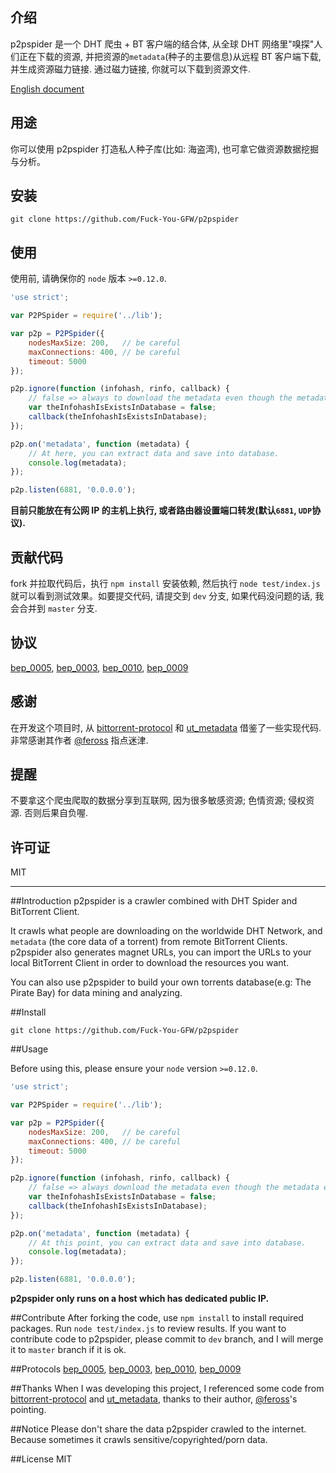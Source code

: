 ## 介绍

p2pspider 是一个 DHT 爬虫 + BT 客户端的结合体, 从全球 DHT 网络里"嗅探"人们正在下载的资源, 并把资源的`metadata`(种子的主要信息)从远程 BT 客户端下载, 并生成资源磁力链接. 通过磁力链接, 你就可以下载到资源文件.

[English document](https://github.com/Fuck-You-GFW/p2pspider#introduction)


## 用途

你可以使用 p2pspider 打造私人种子库(比如: 海盗湾), 也可拿它做资源数据挖掘与分析。

## 安装

```
git clone https://github.com/Fuck-You-GFW/p2pspider
```

## 使用
使用前, 请确保你的 `node` 版本 `>=0.12.0`.

```js
'use strict';

var P2PSpider = require('../lib');

var p2p = P2PSpider({
    nodesMaxSize: 200,   // be careful
    maxConnections: 400, // be careful
    timeout: 5000
});

p2p.ignore(function (infohash, rinfo, callback) {
    // false => always to download the metadata even though the metadata is exists.
    var theInfohashIsExistsInDatabase = false;
    callback(theInfohashIsExistsInDatabase);
});

p2p.on('metadata', function (metadata) {
    // At here, you can extract data and save into database.
    console.log(metadata);
});

p2p.listen(6881, '0.0.0.0');
```

**目前只能放在有公网 IP 的主机上执行, 或者路由器设置端口转发(默认`6881`, `UDP`协议).**


## 贡献代码

fork 并拉取代码后，执行 `npm install` 安装依赖, 然后执行 `node test/index.js` 就可以看到测试效果。如要提交代码, 请提交到 `dev` 分支, 如果代码没问题的话, 我会合并到 `master` 分支.

## 协议

[bep_0005](http://www.bittorrent.org/beps/bep_0005.html), [bep_0003](http://www.bittorrent.org/beps/bep_0003.html), [bep_0010](http://www.bittorrent.org/beps/bep_0010.html), [bep_0009](http://www.bittorrent.org/beps/bep_0009.html)

## 感谢

在开发这个项目时, 从 [bittorrent-protocol](https://github.com/feross/bittorrent-protocol) 和  [ut_metadata](https://github.com/feross/ut_metadata) 借鉴了一些实现代码. 非常感谢其作者 [@feross](https://github.com/feross) 指点迷津.

## 提醒

不要拿这个爬虫爬取的数据分享到互联网, 因为很多敏感资源; 色情资源; 侵权资源. 否则后果自负喔.

## 许可证
MIT

---

##Introduction
p2pspider is a crawler combined with DHT Spider and BitTorrent Client.

It crawls what people are downloading on the worldwide DHT Network, and `metadata` (the core data of a torrent) from remote BitTorrent Clients. p2pspider also generates magnet URLs, you can import the URLs to your local BitTorrent Client in order to download the resources you want.

You can also use p2pspider to build your own torrents database(e.g: The Pirate Bay) for data mining and analyzing.

##Install
```
git clone https://github.com/Fuck-You-GFW/p2pspider
```

##Usage

Before using this, please ensure your `node` version `>=0.12.0`.

```js
'use strict';

var P2PSpider = require('../lib');

var p2p = P2PSpider({
    nodesMaxSize: 200,   // be careful
    maxConnections: 400, // be careful
    timeout: 5000
});

p2p.ignore(function (infohash, rinfo, callback) {
    // false => always download the metadata even though the metadata exists.
    var theInfohashIsExistsInDatabase = false;
    callback(theInfohashIsExistsInDatabase);
});

p2p.on('metadata', function (metadata) {
    // At this point, you can extract data and save into database.
    console.log(metadata);
});

p2p.listen(6881, '0.0.0.0');
```

**p2pspider only runs on a host which has dedicated public IP.**


##Contribute
After forking the code, use ```npm install``` to install required packages. Run ```node test/index.js``` to review results. If you want to contribute code to p2pspider, please commit to `dev` branch, and I will merge it to `master` branch if it is ok.

##Protocols
[bep_0005](http://www.bittorrent.org/beps/bep_0005.html), [bep_0003](http://www.bittorrent.org/beps/bep_0003.html), [bep_0010](http://www.bittorrent.org/beps/bep_0010.html), [bep_0009](http://www.bittorrent.org/beps/bep_0009.html)

##Thanks
When I was developing this project, I referenced some code from [bittorrent-protocol](https://github.com/feross/bittorrent-protocol) and  [ut_metadata](https://github.com/feross/ut_metadata), thanks to their author,  [@feross](https://github.com/feross)'s pointing.

##Notice
Please don't share the data p2pspider crawled to the internet. Because sometimes it crawls sensitive/copyrighted/porn data.

##License
MIT
